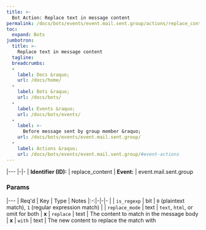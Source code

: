 ```yaml
---
title: >-
  Bot Action: Replace text in message content
permalink: /docs/bots/events/event.mail.sent.group/actions/replace_content/
toc:
  expand: Bots
jumbotron:
  title: >-
    Replace text in message content
  tagline: 
  breadcrumbs:
  -
    label: Docs &raquo;
    url: /docs/home/
  -
    label: Bots &raquo;
    url: /docs/bots/
  -
    label: Events &raquo;
    url: /docs/bots/events/
  -
    label: >-
      Before message sent by group member &raquo;
    url: /docs/bots/events/event.mail.sent.group/
  -
    label: Actions &raquo;
    url: /docs/bots/events/event.mail.sent.group/#event-actions
---
```


|---
|-|-
| **Identifier (ID):** | replace_content
| **Event:** | event.mail.sent.group

### Params

|---
| Req'd | Key | Type | Notes
|:-:|-|-|-
|  | `is_regexp` | bit | `0` (plaintext match), `1` (regular expression match)
|  | `replace_mode` | text | `text`, `html`, or omit for both
| **x** | `replace` | text | The content to match in the message body
| **x** | `with` | text | The new content to replace the match with
